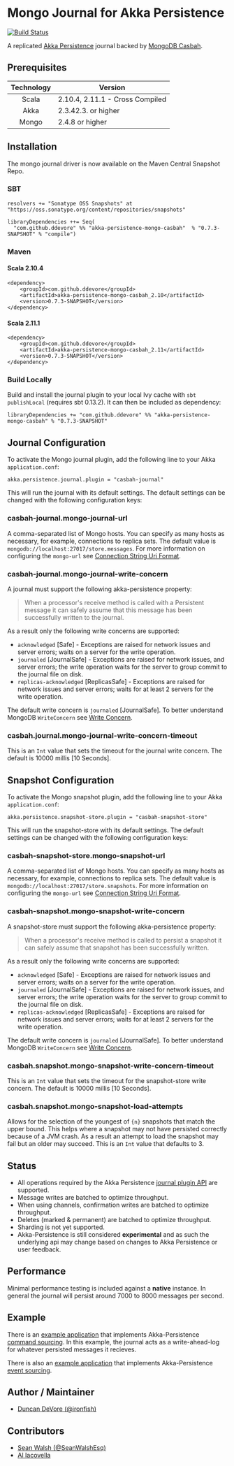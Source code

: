 # Mongo Journal for Akka Persistence

[![Build Status](https://travis-ci.org/ddevore/akka-persistence-mongo.png?branch=master)](https://travis-ci.org/ddevore/akka-persistence-mongo)

A replicated [Akka Persistence](http://doc.akka.io/docs/akka/2.3.0/scala/persistence.html) journal backed by [MongoDB Casbah](http://mongodb.github.io/casbah/).

## Prerequisites

| Technology | Version                          |
| :--------: | -------------------------------- |
| Scala      | 2.10.4, 2.11.1 - Cross Compiled  |
| Akka       | 2.3.42.3. or higher                  |
| Mongo      | 2.4.8 or higher                  |

## Installation

The mongo journal driver is now available on the Maven Central Snapshot Repo.

### SBT

    resolvers += "Sonatype OSS Snapshots" at "https://oss.sonatype.org/content/repositories/snapshots"

    libraryDependencies ++= Seq(
      "com.github.ddevore" %% "akka-persistence-mongo-casbah"  % "0.7.3-SNAPSHOT" % "compile")

### Maven

#### Scala 2.10.4

    <dependency>
        <groupId>com.github.ddevore</groupId>
        <artifactId>akka-persistence-mongo-casbah_2.10</artifactId>
        <version>0.7.3-SNAPSHOT</version>
    </dependency>

#### Scala 2.11.1

    <dependency>
        <groupId>com.github.ddevore</groupId>
        <artifactId>akka-persistence-mongo-casbah_2.11</artifactId>
        <version>0.7.3-SNAPSHOT</version>
    </dependency>

### Build Locally

Build and install the journal plugin to your local Ivy cache with `sbt publishLocal` (requires sbt 0.13.2). It can then be included as dependency:

    libraryDependencies += "com.github.ddevore" %% "akka-persistence-mongo-casbah" % "0.7.3-SNAPSHOT"

## Journal Configuration

To activate the Mongo journal plugin, add the following line to your Akka `application.conf`:

    akka.persistence.journal.plugin = "casbah-journal"

This will run the journal with its default settings. The default settings can be changed with the following configuration keys:

### casbah-journal.mongo-journal-url

A comma-separated list of Mongo hosts. You can specify as many hosts as necessary, for example, connections to replica sets. The default value is `mongodb://localhost:27017/store.messages`. For more information on configuring the `mongo-url` see [Connection String Uri Format](http://docs.mongodb.org/manual/reference/connection-string/).

### casbah-journal.mongo-journal-write-concern

A journal must support the following akka-persistence property:

> When a processor's receive method is called with a Persistent message it can safely assume that this message has been successfully written to the journal.

As a result only the following write concerns are supported:

- `acknowledged` [Safe] - Exceptions are raised for network issues and server errors; waits on a server for the write operation.
- `journaled` [JournalSafe] - Exceptions are raised for network issues, and server errors; the write operation waits for the server to group commit to the journal file on disk.
- `replicas-acknowledged` [ReplicasSafe] - Exceptions are raised for network issues and server errors; waits for at least 2 servers for the write operation.

The default write concern is `journaled` [JournalSafe]. To better understand MongoDB `WriteConcern` see [Write Concern](http://docs.mongodb.org/manual/core/write-concern/).

### casbah.journal.mongo-journal-write-concern-timeout

This is an `Int` value that sets the timeout for the journal write concern. The default is 10000 millis [10 Seconds].

## Snapshot Configuration

To activate the Mongo snapshot plugin, add the following line to your Akka `application.conf`:

    akka.persistence.snapshot-store.plugin = "casbah-snapshot-store"

This will run the snapshot-store with its default settings. The default settings can be changed with the following configuration keys:

### casbah-snapshot-store.mongo-snapshot-url

A comma-separated list of Mongo hosts. You can specify as many hosts as necessary, for example, connections to replica sets. The default value is `mongodb://localhost:27017/store.snapshots`. For more information on configuring the `mongo-url` see [Connection String Uri Format](http://docs.mongodb.org/manual/reference/connection-string/).

### casbah-snapshot.mongo-snapshot-write-concern

A snapshot-store must support the following akka-persistence property:

> When a processor's receive method is called to persist a snapshot it can safely assume that snapshot has been successfully written.

As a result only the following write concerns are supported:

- `acknowledged` [Safe] - Exceptions are raised for network issues and server errors; waits on a server for the write operation.
- `journaled` [JournalSafe] - Exceptions are raised for network issues, and server errors; the write operation waits for the server to group commit to the journal file on disk.
- `replicas-acknowledged` [ReplicasSafe] - Exceptions are raised for network issues and server errors; waits for at least 2 servers for the write operation.

The default write concern is `journaled` [JournalSafe]. To better understand MongoDB `WriteConcern` see [Write Concern](http://docs.mongodb.org/manual/core/write-concern/).

### casbah.snapshot.mongo-snapshot-write-concern-timeout

This is an `Int` value that sets the timeout for the snapshot-store write concern. The default is 10000 millis [10 Seconds].

### casbah.snapshot.mongo-snapshot-load-attempts

Allows for the selection of the youngest of `{n}` snapshots that match the upper bound. This helps where a snapshot may not have persisted correctly because of a JVM crash. As a result an attempt to load the snapshot may fail but an older may succeed. This is an `Int` value that defaults to 3.

## Status

- All operations required by the Akka Persistence [journal plugin API](http://doc.akka.io/docs/akka/2.3.0/scala/persistence.html#journal-plugin-api) are supported.
- Message writes are batched to optimize throughput.
- When using channels, confirmation writes are batched to optimize throughput.
- Deletes (marked & permanent) are batched to optimize throughput.
- Sharding is not yet supported.
- Akka-Persistence is still considered **experimental** and as such the underlying api may change based on changes to Akka Persistence or user feedback.

## Performance

Minimal performance testing is included against a **native** instance. In general the journal will persist around 7000 to 8000 messages per second.

## Example
There is an [example application](https://github.com/ddevore/akka-persistence-mongo/tree/master/akka-persistence-mongo-command-sourcing-example-app) that implements Akka-Persistence [command sourcing](http://doc.akka.io/docs/akka/2.3.0/scala/persistence.html#Processors). In this example, the journal acts as a write-ahead-log for whatever persisted messages it recieves. 

There is also an [example application](https://github.com/ddevore/akka-persistence-mongo/tree/master/akka-persistence-mongo-event-sourcing-example-app) that implements Akka-Persistence [event sourcing](http://doc.akka.io/docs/akka/2.3.0/scala/persistence.html#Event_sourcing).


## Author / Maintainer

- [Duncan DeVore (@ironfish)](https://github.com/ddevore/)

## Contributors

- [Sean Walsh (@SeanWalshEsq)](https://github.com/sean-walsh/)
- [Al Iacovella](https://github.com/aiacovella/)
